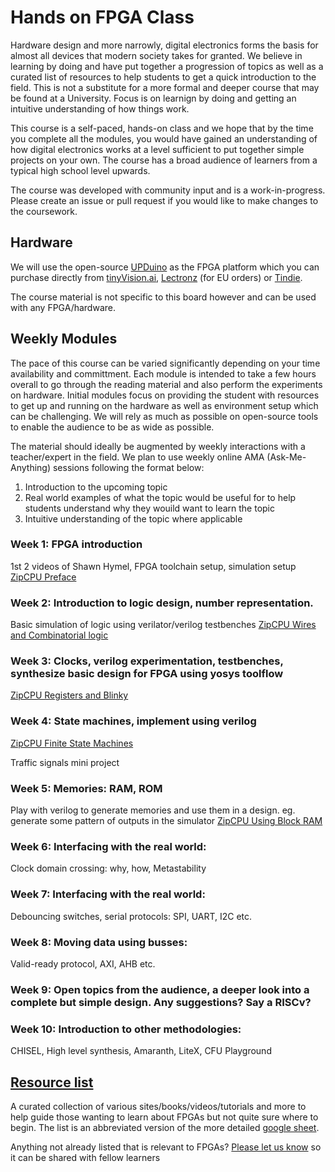 # Hands on FPGA Class

Hardware design and more narrowly, digital electronics forms the basis for almost all devices that modern society takes for granted. We believe in learning by doing and have put together a progression of topics as well as a curated list of resources to help students to get a quick introduction to the field. This is not a substitute for a more formal and deeper course that may be found at a University. Focus is on learnign by doing and getting an intuitive understanding of how things work.

This course is a self-paced, hands-on class and we hope that by the time you complete all the modules, you would have gained an understanding of how digital electronics works at a level sufficient to put together simple projects on your own. The course has a broad audience of learners from a typical high school level upwards.

The course was developed with community input and is a work-in-progress. Please create an issue or pull request if you would like to make changes to the coursework.

## Hardware

We will use the open-source [UPDuino](https://github.com/tinyvision-ai-inc/UPduino-v3.0) as the FPGA platform which you can purchase directly from [tinyVision.ai](https://tinyvision.ai/products/upduino-v3-1), [Lectronz](https://lectronz.com/products/upduino-v3-1-low-cost-lattice-ice40-fpga-board) (for EU orders) or [Tindie](https://www.tindie.com/products/tinyvision_ai/upduino-v31-low-cost-lattice-ice40-fpga-board/).

The course material is not specific to this board however and can be used with any FPGA/hardware.

## Weekly Modules
The pace of this course can be varied significantly depending on your time availability and committment. Each module is intended to take a few hours overall to go through the reading material and also perform the experiments on hardware. Initial modules focus on providing the student with resources to get up and running on the hardware as well as environment setup which can be challenging. We will rely as much as possible on open-source tools to enable the audience to be as wide as possible.

The material should ideally be augmented by weekly interactions with a teacher/expert in the field. We plan to use weekly online AMA (Ask-Me-Anything) sessions following the format below:
1. Introduction to the upcoming topic
2. Real world examples of what the topic would be useful for to help students understand why they wouild want to learn the topic
3. Intuitive understanding of the topic where applicable

### Week 1: FPGA introduction
1st 2 videos of Shawn Hymel, FPGA toolchain setup, simulation setup
[ZipCPU Preface](http://zipcpu.com/tutorial/lsn-00-preface.pdf)


### Week 2: Introduction to logic design, number representation.
Basic simulation of logic using verilator/verilog testbenches
[ZipCPU Wires and Combinatorial logic](http://zipcpu.com/tutorial/lsn-01-wires.pdf)


### Week 3: Clocks, verilog experimentation, testbenches, synthesize basic design for FPGA using yosys toolflow
[ZipCPU Registers and Blinky](http://zipcpu.com/tutorial/lsn-02-regs.pdf)

### Week 4: State machines, implement using verilog
[ZipCPU Finite State Machines](http://zipcpu.com/tutorial/lsn-03-fsm.pdf)

Traffic signals mini project

### Week 5: Memories: RAM, ROM
Play with verilog to generate memories and use them in a design. eg. generate some pattern of outputs in the simulator
[ZipCPU Using Block RAM](http://zipcpu.com/tutorial/lsn-08-memory.pdf)

### Week 6: Interfacing with the real world:
Clock domain crossing: why, how, Metastability

### Week 7: Interfacing with the real world:
Debouncing switches, serial protocols: SPI, UART, I2C etc. 

### Week 8: Moving data using busses:
Valid-ready protocol, AXI, AHB etc.

### Week 9: Open topics from the audience, a deeper look into a complete but simple design. Any suggestions? Say a RISCv?

### Week 10: Introduction to other methodologies: 
CHISEL, High level synthesis, Amaranth, LiteX, CFU Playground

## [Resource list](/resource_list.md)
 A curated collection of various sites/books/videos/tutorials and more to help guide those wanting to learn about FPGAs but not quite sure where to begin.
 The list is an abbreviated version of the more detailed [google sheet](https://bit.ly/Learn_FPGA).
 
 Anything not already listed that is relevant to FPGAs? [Please let us know](https://forms.gle/zcpHWAm1DT5WMZzA8) so it can be shared with fellow learners
